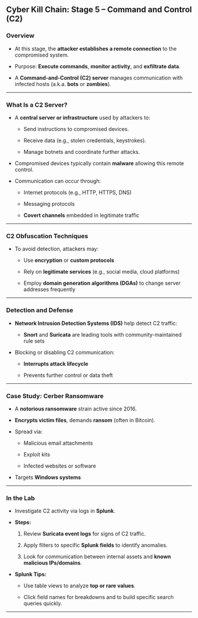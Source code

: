 ## **Cyber Kill Chain: Stage 5 – Command and Control (C2)**

### **Overview**

- At this stage, the **attacker establishes a remote connection** to the compromised system.
    
- Purpose: **Execute commands**, **monitor activity**, and **exfiltrate data**.
    
- A **Command-and-Control (C2) server** manages communication with infected hosts (a.k.a. **bots** or **zombies**).
    

---

### **What Is a C2 Server?**

- A **central server or infrastructure** used by attackers to:
    
    - Send instructions to compromised devices.
        
    - Receive data (e.g., stolen credentials, keystrokes).
        
    - Manage botnets and coordinate further attacks.
        
- Compromised devices typically contain **malware** allowing this remote control.
    
- Communication can occur through:
    
    - Internet protocols (e.g., HTTP, HTTPS, DNS)
        
    - Messaging protocols
        
    - **Covert channels** embedded in legitimate traffic
        

---

### **C2 Obfuscation Techniques**

- To avoid detection, attackers may:
    
    - Use **encryption** or **custom protocols**
        
    - Rely on **legitimate services** (e.g., social media, cloud platforms)
        
    - Employ **domain generation algorithms (DGAs)** to change server addresses frequently
        

---

### **Detection and Defense**

- **Network Intrusion Detection Systems (IDS)** help detect C2 traffic:
    
    - **Snort** and **Suricata** are leading tools with community-maintained rule sets
        
- Blocking or disabling C2 communication:
    
    - **Interrupts attack lifecycle**
        
    - Prevents further control or data theft
        

---

### **Case Study: Cerber Ransomware**

- A **notorious ransomware** strain active since 2016.
    
- **Encrypts victim files**, demands **ransom** (often in Bitcoin).
    
- Spread via:
    
    - Malicious email attachments
        
    - Exploit kits
        
    - Infected websites or software
        
- Targets **Windows systems**
    

---

### **In the Lab**

- Investigate C2 activity via logs in **Splunk**.
    
- **Steps:**
    
    1. Review **Suricata event logs** for signs of C2 traffic.
        
    2. Apply filters to specific **Splunk fields** to identify anomalies.
        
    3. Look for communication between internal assets and **known malicious IPs/domains**.
        
- **Splunk Tips:**
    
    - Use table views to analyze **top or rare values**.
        
    - Click field names for breakdowns and to build specific search queries quickly.
        

---